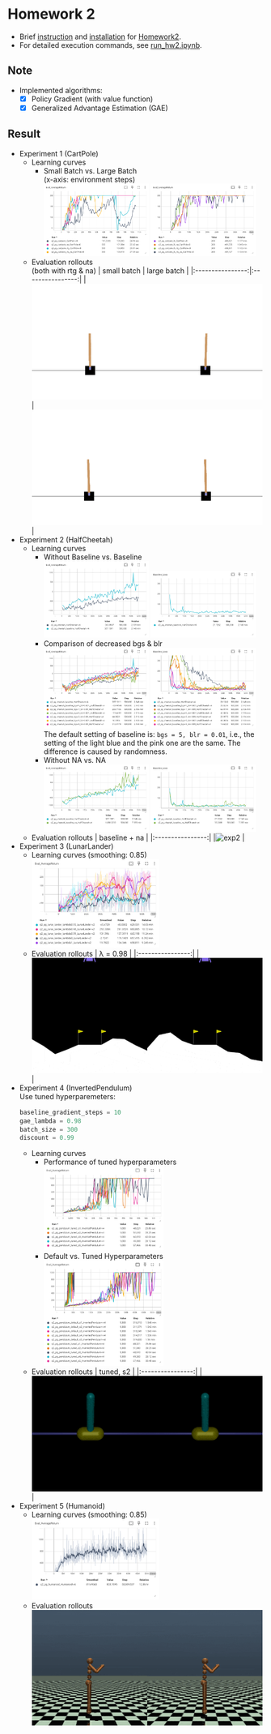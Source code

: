 # Homework 2
* Brief [instruction] and [installation] for [Homework2].
* For detailed execution commands, see [run_hw2.ipynb].

## Note
* Implemented algorithms:
  * [x] Policy Gradient (with value function)
  * [x] Generalized Advantage Estimation (GAE)

## Result
* Experiment 1 (CartPole)
  * Learning curves
    * Small Batch vs. Large Batch  
      (x-axis: environment steps)  
      <img src="results/exp1.png" width="48%" />
      <img src="results/exp1_lb.png" width="48%" />
  * Evaluation rollouts  
    (both with rtg & na)
    | small batch      | large batch      |
    |:----------------:|:----------------:|
    |![exp1]           |![exp1_lb]        |
* Experiment 2 (HalfCheetah)
  * Learning curves
    * Without Baseline vs. Baseline  
      <img src="results/exp2_baseline eval.png" width="48%" />
      <img src="results/exp2_baseline loss.png" width="48%" />
    * Comparison of decreased bgs & blr  
      <img src="results/exp2_bgs-blr eval.png" width="48%" />
      <img src="results/exp2_bgs-blr loss.png" width="48%" />  
      The default setting of baseline is: `bgs = 5, blr = 0.01`, i.e., the setting of the light blue and the pink one are the same. The difference is caused by randomness.
    * Without NA vs. NA  
      <img src="results/exp2_na eval.png" width="48%" />
      <img src="results/exp2_na loss.png" width="48%" />
  * Evaluation rollouts
    | baseline + na    |
    |:----------------:|
    |![exp2]           |
* Experiment 3 (LunarLander)
  * Learning curves (smoothing: 0.85)  
    <img src="results/exp3.png" width="55%"/>
  * Evaluation rollouts
    | λ = 0.98         |
    |:----------------:|
    |![exp3]           |
* Experiment 4 (InvertedPendulum)  
  Use tuned hyperparemeters:
  ```python
  baseline_gradient_steps = 10
  gae_lambda = 0.98
  batch_size = 300
  discount = 0.99
  ```
  * Learning curves
    * Performance of tuned hyperparameters  
      <img src="results/exp4_tuned.png" width="55%" />
    * Default vs. Tuned Hyperparameters  
      <img src="results/exp4_compare.png" width="55%" />
  * Evaluation rollouts
    | tuned, s2        |
    |:----------------:|
    |![exp4]           |
* Experiment 5 (Humanoid)
  * Learning curves (smoothing: 0.85)  
    <img src="results/exp5.png" width="55%" />
  * Evaluation rollouts  
    ![exp5]



[instruction]: instruction.md
[installation]: installation.md
[Homework2]: https://rail.eecs.berkeley.edu/deeprlcourse/deeprlcourse/static/homeworks/hw2.pdf
[run_hw2.ipynb]: cs285/scripts/run_hw2.ipynb
[exp1]: results/exp1_pg_cartpole_rtg_na.gif
[exp1_lb]: results/exp1_pg_cartpole_lb_rtg_na.gif
[exp2]: results/exp2_pg_cheetah_baseline_na.gif
[exp3]: results/exp3_pg_lunarlander_lambda0.98.gif
[exp4]: results/exp4_pg_pendulum_tuned_s2.gif
[exp5]: results/exp5_pg_humanoid.gif
